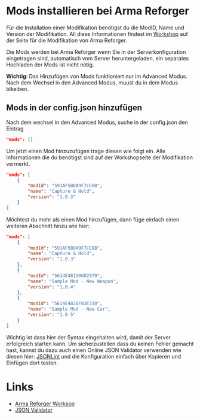 # Mods installieren bei Arma Reforger
Für die Installation einer Modifikation benötigst du die ModID, Name und Version der Modifikation. All diese Informationen findest im [Workshop](https://reforger.armaplatform.com/workshop/) auf der Seite für die Modifikation von Arma Reforger.

Die Mods werden bei Arma Reforger wenn Sie in der Serverkonfiguration eingetragen sind, automatisch vom Server heruntergeladen, ein separates Hochladen der Mods ist nicht nötig.

**Wichtig**: Das Hinzufügen von Mods funktioniert nur im Advanced Modus. Nach dem Wechsel in den Advanced Modus, muust du in dem Modus blkeiben.

## Mods in der config.json hinzufügen
Nach dem wechsel in den Advanced Modus, suche in der config.json den Eintrag

```json
"mods": []
```

Um jetzt einen Mod hinzuzufügen trage diesen wie folgt ein. Alle Informationen die du benötigst sind auf der Workshopseite der Modifikation vermerkt.

```json
"mods": [
    {
        "modId": "591AF5BDA9F7CE8B",
        "name": "Capture & Hold",
        "version": "1.0.3"
    }
]
```

Möchtest du mehr als einen Mod hinzufügen, dann füge einfach einen weiteren Abschnitt hinzu wie hier:

```json
"mods": [
    {
        "modId": "591AF5BDA9F7CE8B",
        "name": "Capture & Hold",
        "version": "1.0.3"
    },
    {
        "modId": "5614E481506D2979",
        "name": "Sample Mod - New Weapon",
        "version": "1.0.4"
    },
    {
        "modId": "5614E482BF83E310",
        "name": "Sample Mod - New Car",
        "version": "1.0.5"
    }
]
```

Wichtig ist dass hier der Syntax eingehalten wird, damit der Server erfolgreich starten kann. Um sicherzustellen dass du keinen Fehler gemacht hast, kannst du dazu auch einen Online JSON Validator verwenden wie diesen hier: [JSONLint](https://jsonlint.com/) und die Konfiguration einfach über Kopieren und Einfügen dort testen.

# Links
- [Arma Reforger Worksop](https://reforger.armaplatform.com/workshop/)
- [JSON Validator](https://jsonlint.com/)